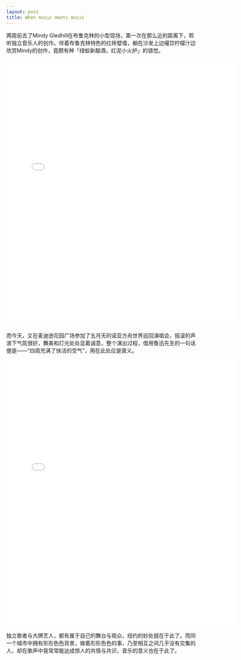 ```yaml
---
layout: post
title: When music meets music
---
```

两周前去了Mindy Gledhill在布鲁克林的小型现场，第一次在那么近的距离下，聆听独立音乐人的创作。伴着布鲁克林特色的红砖壁墙，躺在沙发上边嘬饮柠檬汁边欣赏Mindy的创作，竟颇有种「绿蚁新醅酒，红泥小火炉」的错觉。

<iframe src="//instagram.com/p/lRCbrxQXG6/embed/" width="612" height="710" frameborder="0" scrolling="no" allowtransparency="true"></iframe>

而今天，又在麦迪逊花园广场参加了五月天的诺亚方舟世界巡回演唱会，摇滚的声浪下气氛很好，舞美和灯光处处显着诚意，整个演出过程，借用鲁迅先生的一句话便是——“四周充满了快活的空气”，用在此处应是褒义。

<iframe src="//instagram.com/p/l3s0oPQXNn/embed/" width="612" height="710" frameborder="0" scrolling="no" allowtransparency="true"></iframe>

独立歌者与大牌艺人，都有属于自己的舞台与观众，纽约的妙处就在于此了。而同一个城市中拥有形形色色背景，做着形形色色的事，乃至相互之间几乎没有交集的人，却在歌声中竟常常能达成惊人的共情与共识，音乐的意义也在于此了。